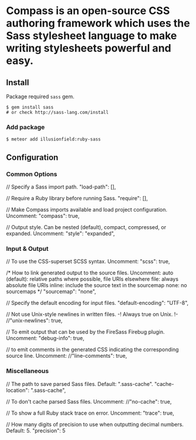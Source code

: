 # Compass is an open-source CSS authoring framework which uses the Sass stylesheet language to make writing stylesheets powerful and easy.

## Install

Package required `sass` gem.

    $ gem install sass
    # or check http://sass-lang.com/install

### Add package

    $ meteor add illusionfield:ruby-sass


## Configuration

### Common Options
  // Specify a Sass import path.
  "load-path": [],

  // Require a Ruby library before running Sass.
  "require": [],

  // Make Compass imports available and load project configuration. Uncomment:
  "compass": true,

  // Output style. Can be nested (default), compact, compressed, or expanded. Uncomment:
  "style": "expanded",

### Input & Output
  // To use the CSS-superset SCSS syntax. Uncomment:
  "scss": true,

  /* How to link generated output to the source files. Uncomment:
      auto (default): relative paths where possible, file URIs elsewhere
      file: always absolute file URIs
      inline: include the source text in the sourcemap
      none: no sourcemaps */
  "sourcemap": "none",

  // Specify the default encoding for input files.
  "default-encoding": "UTF-8",

  // Not use Unix-style newlines in written files. -! Always true on Unix. !-
  //"unix-newlines": true,

  // To emit output that can be used by the FireSass Firebug plugin. Uncomment:
  "debug-info": true,

  // to emit comments in the generated CSS indicating the corresponding source line. Uncomment:
  //"line-comments": true,

### Miscellaneous
  // The path to save parsed Sass files. Default: ".sass-cache".
  "cache-location": ".sass-cache",

  // To don't cache parsed Sass files. Uncomment:
  //"no-cache": true,

  // To show a full Ruby stack trace on error. Uncomment:
  "trace": true,

  // How many digits of precision to use when outputting decimal numbers. Default: 5.
  "precision": 5

